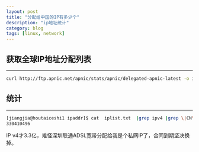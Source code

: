 ```yaml
---
layout: post
title: "分配给中国的IP有多少个"
description: "ip地址统计"
category: blog
tags: [linux, network]
---
```



获取全球IP地址分配列表
-------
-------
~~~bash
curl http://ftp.apnic.net/apnic/stats/apnic/delegated-apnic-latest -o iplist.txt
~~~

统计
------
------
~~~bash
[jiangjia@houtaiceshi1 ipaddr]$ cat  iplist.txt  |grep ipv4 |grep \|CN\| | cut -d \| -f 5 | awk '// {sum += $1};END {print sum}'
330410496
~~~

IP v4才3.3亿，难怪深圳联通ADSL宽带分配给我是个私网IP了，合同到期坚决换掉。
